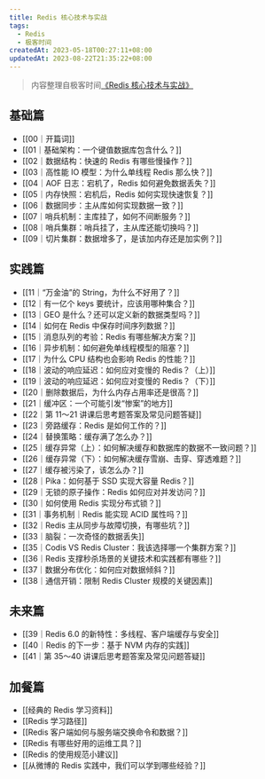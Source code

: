 ```yaml
---
title: Redis 核心技术与实战
tags:
  - Redis
  - 极客时间
createdAt: 2023-05-18T00:27:11+08:00
updatedAt: 2023-08-22T21:35:22+08:00
---
```


> 内容整理自极客时间[《Redis 核心技术与实战》](https://time.geekbang.org/column/intro/100056701)

## 基础篇

- [[00｜开篇词]]
- [[01｜基础架构：一个键值数据库包含什么？]]
- [[02｜数据结构：快速的 Redis 有哪些慢操作？]]
- [[03｜高性能 IO 模型：为什么单线程 Redis 那么快？]]
- [[04｜AOF 日志：宕机了，Redis 如何避免数据丢失？]]
- [[05｜内存快照：宕机后，Redis 如何实现快速恢复？]]
- [[06｜数据同步：主从库如何实现数据一致？]]
- [[07｜哨兵机制：主库挂了，如何不间断服务？]]
- [[08｜哨兵集群：哨兵挂了，主从库还能切换吗？]]
- [[09｜切片集群：数据增多了，是该加内存还是加实例？]]

## 实践篇

- [[11｜“万金油”的 String，为什么不好用了？]]
- [[12｜有一亿个 keys 要统计，应该用哪种集合？]]
- [[13｜GEO 是什么？还可以定义新的数据类型吗？]]
- [[14｜如何在 Redis 中保存时间序列数据？]]
- [[15｜消息队列的考验：Redis 有哪些解决方案？]]
- [[16｜异步机制：如何避免单线程模型的阻塞？]]
- [[17｜为什么 CPU 结构也会影响 Redis 的性能？]]
- [[18｜波动的响应延迟：如何应对变慢的 Redis？（上）]]
- [[19｜波动的响应延迟：如何应对变慢的 Redis？（下）]]
- [[20｜删除数据后，为什么内存占用率还是很高？]]
- [[21｜缓冲区：一个可能引发“惨案”的地方]]
- [[22｜第 11～21 讲课后思考题答案及常见问题答疑]]
- [[23｜旁路缓存：Redis 是如何工作的？]]
- [[24｜替换策略：缓存满了怎么办？]]
- [[25｜缓存异常（上）：如何解决缓存和数据库的数据不一致问题？]]
- [[26｜缓存异常（下）：如何解决缓存雪崩、击穿、穿透难题？]]
- [[27｜缓存被污染了，该怎么办？]]
- [[28｜Pika：如何基于 SSD 实现大容量 Redis？]]
- [[29｜无锁的原子操作：Redis 如何应对并发访问？]]
- [[30｜如何使用 Redis 实现分布式锁？]]
- [[31｜事务机制｜Redis 能实现 ACID 属性吗？]]
- [[32｜Redis 主从同步与故障切换，有哪些坑？]]
- [[33｜脑裂：一次奇怪的数据丢失]]
- [[35｜Codis VS Redis Cluster：我该选择哪一个集群方案？]]
- [[36｜Redis 支撑秒杀场景的关键技术和实践都有哪些？]]
- [[37｜数据分布优化：如何应对数据倾斜？]]
- [[38｜通信开销：限制 Redis Cluster 规模的关键因素]]

## 未来篇

- [[39｜Redis 6.0 的新特性：多线程、客户端缓存与安全]]
- [[40｜Redis 的下一步：基于 NVM 内存的实践]]
- [[41｜第 35～40 讲课后思考题答案及常见问题答疑]]

## 加餐篇

- [[经典的 Redis 学习资料]]
- [[Redis 学习路径]]
- [[Redis 客户端如何与服务端交换命令和数据？]]
- [[Redis 有哪些好用的运维工具？]]
- [[Redis 的使用规范小建议]]
- [[从微博的 Redis 实践中，我们可以学到哪些经验？]]
